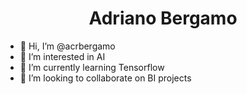 <h1 align="center"> Adriano Bergamo </h1>


- 👋 Hi, I’m @acrbergamo
- 👀 I’m interested in AI
- 🌱 I’m currently learning Tensorflow
- 💞️ I’m looking to collaborate on BI projects
